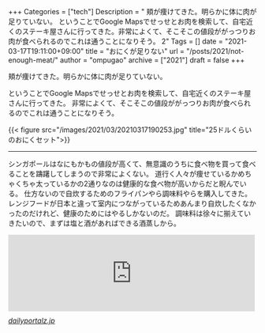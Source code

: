 +++
Categories = ["tech"]
Description = " 頬が痩けてきた。明らかに体に肉が足りていない。  ということでGoogle Mapsでせっせとお肉を検索して、自宅近くのステーキ屋さんに行ってきた。非常によくて、そこそこの値段ががっつりお肉が食べられるのでこれは通うことになりそう。  2"
Tags = []
date = "2021-03-17T19:11:00+09:00"
title = "おにくが足りない"
url = "/posts/2021/not-enough-meat/"
author = "ompugao"
archive = ["2021"]
draft = false
+++

<body>
<p>頬が痩けてきた。明らかに体に肉が足りていない。</p>

<p>ということでGoogle Mapsでせっせとお肉を検索して、自宅近くのステーキ屋さんに行ってきた。
非常によくて、そこそこの値段ががっつりお肉が食べられるのでこれは通うことになりそう。</p>

{{< figure src="/images/2021/03/20210317190253.jpg" title="25ドルくらいのおにくセット">}}

<hr>

<p>シンガポールはなにもかもの値段が高くて、無意識のうちに食べ物を買って食べることを躊躇してしまうので非常によくない。
道行く人々が痩せているかめちゃくちゃ太っているかの2通りなのは健康的な食べ物が高いからだと睨んでいる。
仕方ないので自炊するためのフライパンやら調味料やらを購入してきた。
レンジフードが日本と違って室内につながっているためあんまり自炊したくなかったのだけれど、健康のためにはやるしかないのだ。
調味料は徐々に揃えていきたいので、まずは塩と酒があればできる酒蒸しから。</p>

<p><iframe src="https://hatenablog-parts.com/embed?url=https%3A%2F%2Fdailyportalz.jp%2Fkiji%2Fsakamushi-kakumei" title="平成最後のキッチン革命「酒蒸し法」" class="embed-card embed-webcard" scrolling="no" frameborder="0" style="display: block; width: 100%; height: 155px; max-width: 500px; margin: 10px 0px;"></iframe><cite class="hatena-citation"><a href="https://dailyportalz.jp/kiji/sakamushi-kakumei">dailyportalz.jp</a></cite></p>
</body>
